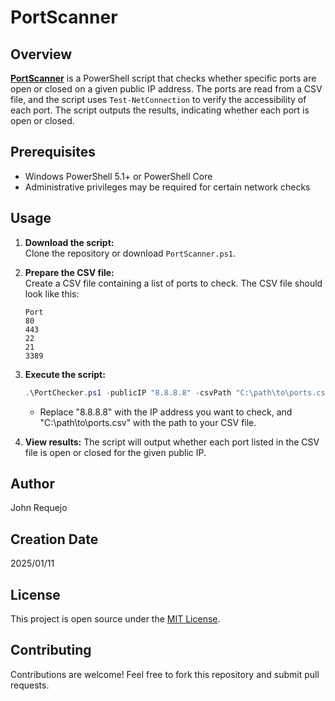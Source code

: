 # PortScanner

## Overview

[**PortScanner**](https://github.com/JohnRequejoLopez/PowershellUsefulScripts/tree/main/PortScanner/PortScanner.ps1) is a PowerShell script that checks whether specific ports are open or closed on a given public IP address. The ports are read from a CSV file, and the script uses `Test-NetConnection` to verify the accessibility of each port. The script outputs the results, indicating whether each port is open or closed.

## Prerequisites

- Windows PowerShell 5.1+ or PowerShell Core
- Administrative privileges may be required for certain network checks

## Usage

1. **Download the script:**  
   Clone the repository or download `PortScanner.ps1`.

2. **Prepare the CSV file:**  
   Create a CSV file containing a list of ports to check. The CSV file should look like this:

   ```csv
   Port
   80
   443
   22
   21
   3389
   ```
3. **Execute the script:**
    ```powershell
    .\PortChecker.ps1 -publicIP "8.8.8.8" -csvPath "C:\path\to\ports.csv"
    ```
   - Replace "8.8.8.8" with the IP address you want to check, and "C:\path\to\ports.csv" with the path to your CSV file.
   
4. **View results:**
   The script will output whether each port listed in the CSV file is open or closed for the given public IP.
   
## Author

John Requejo

## Creation Date 

2025/01/11

## License

This project is open source under the [MIT License](https://opensource.org/licenses/MIT).


## Contributing

Contributions are welcome! Feel free to fork this repository and submit pull requests.